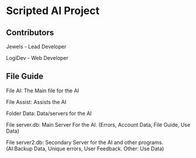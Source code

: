 <h1>Scripted AI Project</h1>


<h2>Contributors</h2>

<p>Jewels - Lead Developer</p>

<p>LogiDev - Web Developer<p>




<h2>File Guide</h2>

<p>File AI:
The Main file for the AI</p>
<p>File Assist:
Assists the AI</p>
<p>Folder Data:
Data/servers for the AI</p>
<p>File server.db:
Main Server For the AI. (Errors, Account Data, File Guide, Use Data)</p>
<p>File server2.db:
Secondary Server for the AI and other programs. (AI:Backup Data, Unique errors, User Feedback. Other: Use Data)</p>
